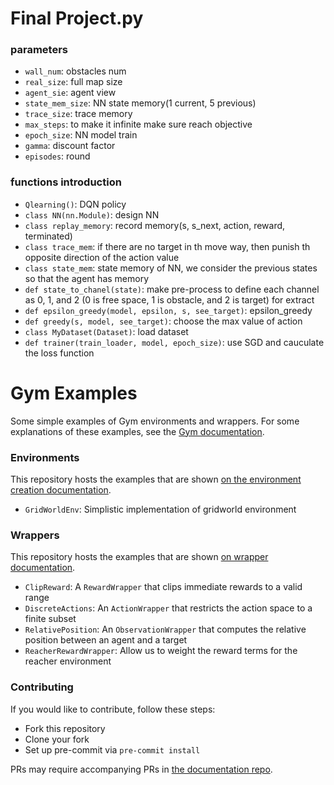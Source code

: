 # Final Project.py
### parameters
- `wall_num`: obstacles num
- `real_size`: full map size
- `agent_sie`: agent view
- `state_mem_size`: NN state memory(1 current, 5 previous)
- `trace_size`: trace memory
- `max_steps`: to make it infinite make sure reach objective
- `epoch_size`: NN model train
- `gamma`: discount factor
- `episodes`: round

### functions introduction
- `Qlearning()`: DQN policy
- `class NN(nn.Module)`: design NN
- `class replay_memory`: record memory(s, s_next, action, reward, terminated)
- `class trace_mem`: if there are no target in th move way, then punish th opposite direction of the action value
- `class state_mem`: state memory of NN, we consider the previous states so that the agent has memory
- `def state_to_chanel(state)`: make pre-process to define each channel as 0, 1, and 2 (0 is free space, 1 is obstacle, and 2 is target) for extract 
- `def epsilon_greedy(model, epsilon, s, see_target)`: epsilon_greedy
- `def greedy(s, model, see_target)`: choose the max value of action
- `class MyDataset(Dataset)`: load dataset
- `def trainer(train_loader, model, epoch_size)`: use SGD and cauculate the loss function


# Gym Examples
Some simple examples of Gym environments and wrappers.
For some explanations of these examples, see the [Gym documentation](https://gymnasium.farama.org).

### Environments
This repository hosts the examples that are shown [on the environment creation documentation](https://gymnasium.farama.org/tutorials/environment_creation/).
- `GridWorldEnv`: Simplistic implementation of gridworld environment

### Wrappers
This repository hosts the examples that are shown [on wrapper documentation](https://gymnasium.farama.org/api/wrappers/).
- `ClipReward`: A `RewardWrapper` that clips immediate rewards to a valid range
- `DiscreteActions`: An `ActionWrapper` that restricts the action space to a finite subset
- `RelativePosition`: An `ObservationWrapper` that computes the relative position between an agent and a target
- `ReacherRewardWrapper`: Allow us to weight the reward terms for the reacher environment

### Contributing
If you would like to contribute, follow these steps:
- Fork this repository
- Clone your fork
- Set up pre-commit via `pre-commit install`

PRs may require accompanying PRs in [the documentation repo](https://github.com/Farama-Foundation/Gymnasium/tree/main/docs).
